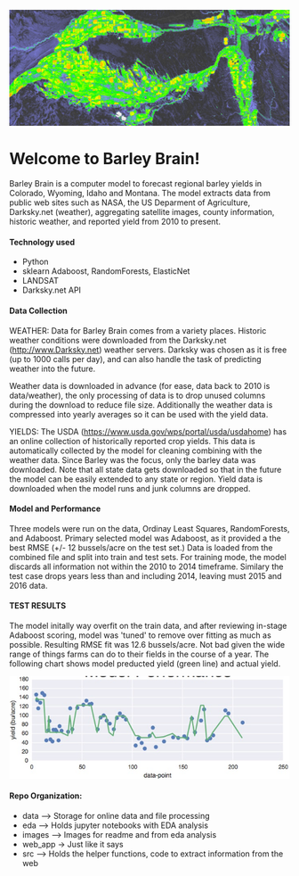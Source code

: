 ![testimage](images/crop_region_2015.png)
# Welcome to Barley Brain!

Barley Brain is a computer model to forecast regional barley yields in Colorado, Wyoming, Idaho and Montana.  The model extracts data from public web sites such as NASA, the US Deparment of Agriculture, Darksky.net (weather), aggregating satellite images, county information, historic weather, and reported yield from 2010 to present.


#### Technology used
*  Python
*  sklearn Adaboost, RandomForests, ElasticNet
*  LANDSAT
*  Darksky.net API



#### Data Collection 
WEATHER: 
Data for Barley Brain comes from a variety places.  Historic weather conditions were downloaded from the Darksky.net (http://www.Darksky.net) weather servers.  Darksky was chosen as it is free (up to 1000 calls per day), and can also handle the task of predicting weather into the future.  
  
Weather data is downloaded in advance (for ease, data back to 2010 is data/weather), the only processing of data is to drop unused columns during the download to reduce file size. Additionally the weather data is compressed into yearly averages so it can be used with the yield data.

YIELDS:  The USDA (https://www.usda.gov/wps/portal/usda/usdahome) has an online collection of historically reported crop yields.  This data is automatically collected by the model for cleaning combining with the weather data.
Since Barley was the focus, only the barley data was downloaded.  Note that all state data gets downloaded so that in the future the model can be easily extended to any state or region.
Yield data is downloaded when the model runs and junk columns are dropped.

 
#### Model and Performance
Three models were run on the data, Ordinay Least Squares, RandomForests, and Adaboost.
Primary selected model was Adaboost, as it provided a the best RMSE (+/- 12 bussels/acre on the test set.)
Data is loaded from the combined file and split into train and test sets.  For training mode, the model discards all information not within the 2010 to 2014 timeframe. Similary the test case drops years less than and including 2014, leaving must 2015 and 2016 data.



#### TEST RESULTS
The model initally way overfit on the train data, and after reviewing in-stage Adaboost scoring, model was 'tuned' to remove over fitting as much as possible.  Resulting RMSE fit was 12.6 bussels/acre.  Not bad given the wide range of things farms can do to their fields in the course of a year.  The following chart shows model preducted yield (green line) and actual yield.

![test_image](images/test_results1.png)




#### Repo Organization:
* data   --> Storage for online data and file processing
* eda    --> Holds jupyter notebooks with EDA analysis
* images --> Images for readme and from eda analysis
* web_app -> Just like it says
* src    --> Holds the helper functions, code to extract 
                information from the web

